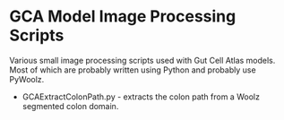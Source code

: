 GCA Model Image Processing Scripts
==================================

Various small image processing scripts used with Gut Cell Atlas models.
Most of which are probably written using Python and probably use PyWoolz.

   * GCAExtractColonPath.py - extracts the colon path from a Woolz segmented colon domain.

